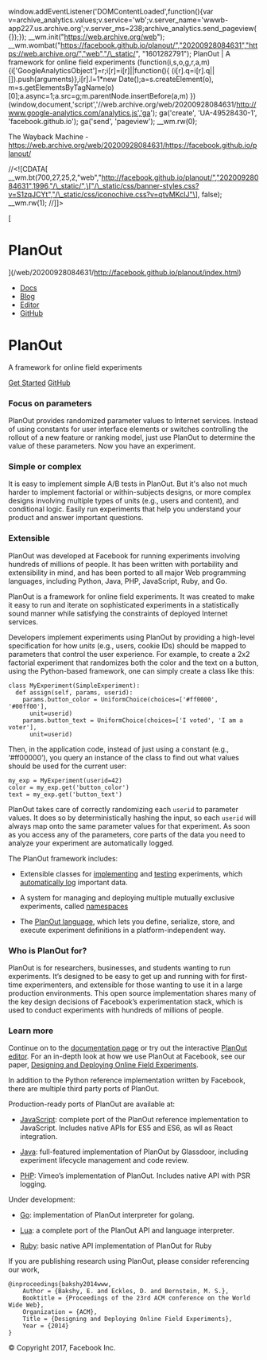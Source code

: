 window.addEventListener('DOMContentLoaded',function(){var v=archive\_analytics.values;v.service='wb';v.server\_name='wwwb-app227.us.archive.org';v.server\_ms=238;archive\_analytics.send\_pageview({});}); \_\_wm.init("https://web.archive.org/web"); \_\_wm.wombat("https://facebook.github.io/planout/","20200928084631","https://web.archive.org/","web","/\_static/", "1601282791");     PlanOut | A framework for online field experiments         (function(i,s,o,g,r,a,m){i\['GoogleAnalyticsObject'\]=r;i\[r\]=i\[r\]||function(){ (i\[r\].q=i\[r\].q||\[\]).push(arguments)},i\[r\].l=1\*new Date();a=s.createElement(o), m=s.getElementsByTagName(o)\[0\];a.async=1;a.src=g;m.parentNode.insertBefore(a,m) })(window,document,'script','//web.archive.org/web/20200928084631/http://www.google-analytics.com/analytics.js','ga'); ga('create', 'UA-49528430-1', 'facebook.github.io'); ga('send', 'pageview'); \_\_wm.rw(0);

The Wayback Machine - https://web.archive.org/web/20200928084631/https://facebook.github.io/planout/

//<!\[CDATA\[ \_\_wm.bt(700,27,25,2,"web","http://facebook.github.io/planout/","20200928084631",1996,"/\_static/",\["/\_static/css/banner-styles.css?v=S1zqJCYt","/\_static/css/iconochive.css?v=qtvMKcIJ"\], false); \_\_wm.rw(1); //\]\]>

[

PlanOut
=======

](/web/20200928084631/http://facebook.github.io/planout/index.html)

*   [Docs](/web/20200928084631/http://facebook.github.io/planout/docs/getting-started.html)
*   [Blog](/web/20200928084631/http://facebook.github.io/planout/blog/)
*   [Editor](https://web.archive.org/web/20200928084631/http://planout-editor.herokuapp.com/)
*   [GitHub](https://web.archive.org/web/20200928084631/http://github.com/facebook/planout)

PlanOut
=======

A framework for online field experiments

[Get Started](/web/20200928084631/http://facebook.github.io/planout/docs/getting-started.html) [GitHub](https://web.archive.org/web/20200928084631/http://github.com/facebook/planout)

### Focus on parameters

PlanOut provides randomized parameter values to Internet services. Instead of using constants for user interface elements or switches controlling the rollout of a new feature or ranking model, just use PlanOut to determine the value of these parameters. Now you have an experiment.

### Simple or complex

It is easy to implement simple A/B tests in PlanOut. But it's also not much harder to implement factorial or within-subjects designs, or more complex designs involving multiple types of units (e.g., users and content), and conditional logic. Easily run experiments that help you understand your product and answer important questions.

### Extensible

PlanOut was developed at Facebook for running experiments involving hundreds of millions of people. It has been written with portability and extensibility in mind, and has been ported to all major Web programming languages, including Python, Java, PHP, JavaScript, Ruby, and Go.

PlanOut is a framework for online field experiments. It was created to make it easy to run and iterate on sophisticated experiments in a statistically sound manner while satisfying the constraints of deployed Internet services.

Developers implement experiments using PlanOut by providing a high-level specification for how _units_ (e.g., users, cookie IDs) should be mapped to parameters that control the user experience. For example, to create a 2x2 factorial experiment that randomizes both the color and the text on a button, using the Python-based framework, one can simply create a class like this:

    class MyExperiment(SimpleExperiment):
      def assign(self, params, userid):
        params.button_color = UniformChoice(choices=['#ff0000', '#00ff00'],
          unit=userid)
        params.button_text = UniformChoice(choices=['I voted', 'I am a voter'],
          unit=userid)
    

Then, in the application code, instead of just using a constant (e.g., ‘#ff00000’), you query an instance of the class to find out what values should be used for the current user:

    my_exp = MyExperiment(userid=42)
    color = my_exp.get('button_color')
    text = my_exp.get('button_text')
    

PlanOut takes care of correctly randomizing each `userid` to parameter values. It does so by deterministically hashing the input, so each `userid` will always map onto the same parameter values for that experiment. As soon as you access any of the parameters, core parts of the data you need to analyze your experiment are automatically logged.

The PlanOut framework includes:

*   Extensible classes for [implementing](docs/getting-started.html) and [testing](docs/testing.html) experiments, which [automatically log](docs/logging.html) important data.
    
*   A system for managing and deploying multiple mutually exclusive experiments, called [namespaces](docs/namespaces.html)
    
*   The [PlanOut language](docs/planout-language.html), which lets you define, serialize, store, and execute experiment definitions in a platform-independent way.
    

### Who is PlanOut for?

PlanOut is for researchers, businesses, and students wanting to run experiments. It’s designed to be easy to get up and running with for first-time experimenters, and extensible for those wanting to use it in a large production environments. This open source implementation shares many of the key design decisions of Facebook’s experimentation stack, which is used to conduct experiments with hundreds of millions of people.

### Learn more

Continue on to the [documentation page](docs/getting-started.html) or try out the interactive [PlanOut editor](https://web.archive.org/web/20200928084631/http://planout-editor.herokuapp.com/). For an in-depth look at how we use PlanOut at Facebook, see our paper, [Designing and Deploying Online Field Experiments](https://web.archive.org/web/20200928084631/http://arxiv.org/pdf/1409.3174v1.pdf).

In addition to the Python reference implementation written by Facebook, there are multiple third party ports of PlanOut.

Production-ready ports of PlanOut are available at:

*   [JavaScript](https://web.archive.org/web/20200928084631/https://github.com/HubSpot/PlanOut.js): complete port of the PlanOut reference implementation to JavaScript. Includes native APIs for ES5 and ES6, as wll as React integration.
    
*   [Java](https://web.archive.org/web/20200928084631/https://github.com/Glassdoor/planout4j): full-featured implementation of PlanOut by Glassdoor, including experiment lifecycle management and code review.
    
*   [PHP](https://web.archive.org/web/20200928084631/https://github.com/vimeo/ABLincoln): Vimeo’s implementation of PlanOut. Includes native API with PSR logging.
    

Under development:

*   [Go](https://web.archive.org/web/20200928084631/https://github.com/URXtech/planout-golang): implementation of PlanOut interpreter for golang.
    
*   [Lua](https://web.archive.org/web/20200928084631/https://github.com/Fanatics/planout.lua): a complete port of the PlanOut API and language interpreter.
    
*   [Ruby](https://web.archive.org/web/20200928084631/https://github.com/facebook/planout/tree/master/alpha/ruby): basic native API implementation of PlanOut for Ruby
    

If you are publishing research using PlanOut, please consider referencing our work,

    @inproceedings{bakshy2014www,
    	Author = {Bakshy, E. and Eckles, D. and Bernstein, M. S.},
    	Booktitle = {Proceedings of the 23rd ACM conference on the World Wide Web},
    	Organization = {ACM},
    	Title = {Designing and Deploying Online Field Experiments},
    	Year = {2014}
    }
    

© Copyright 2017, Facebook Inc.
